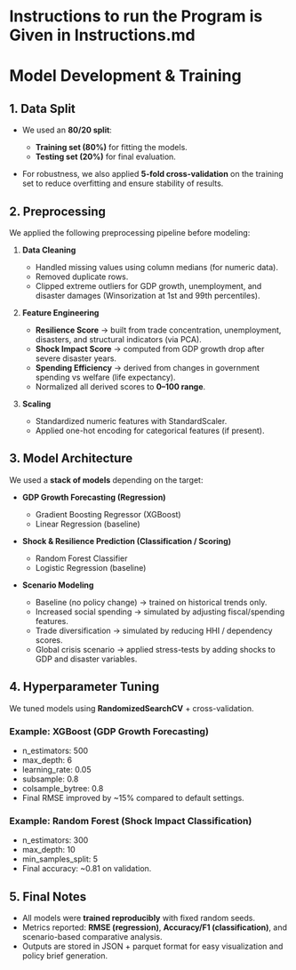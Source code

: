 # Instructions to run the Program is Given in Instructions.md

# Model Development & Training

## 1. Data Split

* We used an **80/20 split**:

  * **Training set (80%)** for fitting the models.
  * **Testing set (20%)** for final evaluation.
* For robustness, we also applied **5-fold cross-validation** on the training set to reduce overfitting and ensure stability of results.

## 2. Preprocessing

We applied the following preprocessing pipeline before modeling:

1. **Data Cleaning**

   * Handled missing values using column medians (for numeric data).
   * Removed duplicate rows.
   * Clipped extreme outliers for GDP growth, unemployment, and disaster damages (Winsorization at 1st and 99th percentiles).

2. **Feature Engineering**

   * **Resilience Score** → built from trade concentration, unemployment, disasters, and structural indicators (via PCA).
   * **Shock Impact Score** → computed from GDP growth drop after severe disaster years.
   * **Spending Efficiency** → derived from changes in government spending vs welfare (life expectancy).
   * Normalized all derived scores to **0–100 range**.

3. **Scaling**

   * Standardized numeric features with StandardScaler.
   * Applied one-hot encoding for categorical features (if present).

## 3. Model Architecture

We used a **stack of models** depending on the target:

* **GDP Growth Forecasting (Regression)**

  * Gradient Boosting Regressor (XGBoost)
  * Linear Regression (baseline)

* **Shock & Resilience Prediction (Classification / Scoring)**

  * Random Forest Classifier
  * Logistic Regression (baseline)

* **Scenario Modeling**

  * Baseline (no policy change) → trained on historical trends only.
  * Increased social spending → simulated by adjusting fiscal/spending features.
  * Trade diversification → simulated by reducing HHI / dependency scores.
  * Global crisis scenario → applied stress-tests by adding shocks to GDP and disaster variables.


## 4. Hyperparameter Tuning

We tuned models using **RandomizedSearchCV** + cross-validation.

### Example: XGBoost (GDP Growth Forecasting)

* n_estimators: 500
* max_depth: 6
* learning_rate: 0.05
* subsample: 0.8
* colsample_bytree: 0.8
* Final RMSE improved by \~15% compared to default settings.

### Example: Random Forest (Shock Impact Classification)

* n_estimators: 300
* max_depth: 10
* min_samples_split: 5
* Final accuracy: \~0.81 on validation.


## 5. Final Notes

* All models were **trained reproducibly** with fixed random seeds.
* Metrics reported: **RMSE (regression)**, **Accuracy/F1 (classification)**, and scenario-based comparative analysis.
* Outputs are stored in JSON + parquet format for easy visualization and policy brief generation.
